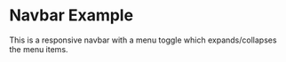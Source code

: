 # Navbar Example

This is a responsive navbar with a menu toggle which expands/collapses the menu items.
